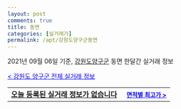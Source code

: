 ```yaml
---
layout: post
comments: true
title: 동면
categories: [실거래가]
permalink: /apt/강원도양구군동면
---
```


2021년 09월 06일 기준, <a href="/apt/강원도양구군">강원도양구군</a> 동면 한달간 실거래 정보

<a style="color: blue;" href="/apt/강원도양구군">< 강원도 양구군 전체 실거래 정보</a>
<!---- start ---->
<table>
  <tr>
    <td colspan="4" style="font-weight: bold;"><a href="/apt/강원도양구군동면{name_without_space}">오늘 등록된 실거래 정보가 없습니다</a> &nbsp;&nbsp;&nbsp; <a style="color: blue; font-size: smaller;" href="/apt/강원도양구군동면{name_without_space}">면적별 최고가 ></a></td>
  </tr>
    
</table>
<!---- end ---->
    